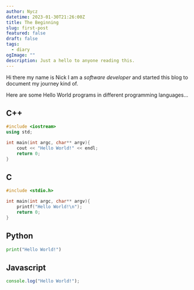 ```yaml
---
author: Nycz
datetime: 2023-01-30T21:26:00Z
title: The Beginning
slug: first-post
featured: false
draft: false
tags:
  - diary
ogImage: ""
description: Just a hello to anyone reading this.
---
```


Hi there my name is Nick
I am a _software developer_ and started this blog to document my journey kind of.

Here are some Hello World programs in different programming languages...

## C++

```cpp
#include <iostream>
using std;

int main(int argc, char** argv){
    cout << "Hello World!" << endl;
    return 0;
}
```

## C

```c
#include <stdio.h>

int main(int argc, char** argv){
    printf("Hello World!\n");
    return 0;
}

```

## Python

```python
print("Hello World!")
```

## Javascript

```javascript
console.log("Hello World!");
```
